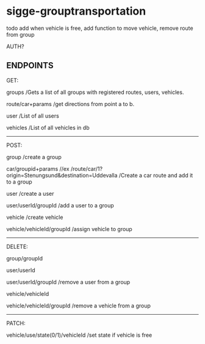 ﻿# sigge-grouptransportation

todo add when vehicle is free, add function to move vehicle, remove route from group

AUTH?


ENDPOINTS
--------------------------------------------------


GET:

groups      /Gets a list of all groups with registered routes, users, vehicles.

route/car+params      /get directions from point a to b.

user      /List of all users

vehicles      /List of all vehicles in db

-------------------

POST:

group     /create a group

car/groupid+params //ex  /route/car/1?origin=Stenungsund&destination=Uddevalla   /Create a car route and add it to a group

user      /create a user

user/userId/groupId     /add a user to a group

vehicle     /create vehicle

vehicle/vehicleId/groupId     /assign vehicle to group

-------------------

DELETE:

group/groupId     

user/userId

user/userId/groupId     /remove a user from a group

vehicle/vehicleId

vehicle/vehicleId/groupId     /remove a vehicle from a group

-------------------

PATCH:

vehicle/use/state(0/1)/vehicleId      /set state if vehicle is free
